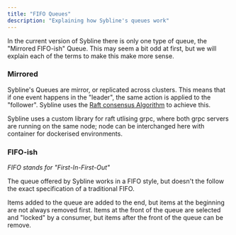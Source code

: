 ```yaml
---
title: "FIFO Queues"
description: "Explaining how Sybline's queues work"
---
```


In the current version of Sybline there is only one type of queue, the "Mirrored FIFO-ish" Queue. This may seem a bit odd at first, but we will explain each of the terms to make this make more sense.

### Mirrored

Sybline's Queues are mirror, or replicated across clusters. This means that if one event happens in the "leader", the same action is applied to the "follower". Sybline uses the [Raft consensus Algorithm](https://raft.github.io/) to achieve this.

Sybline uses a custom library for raft utlising grpc, where both grpc servers are running on the same node; node can be interchanged here with container for dockerised environments.

### FIFO-ish

_FIFO_ _stands_ _for_ _"First-In-First-Out"_

The queue offered by Sybline works in a FIFO style, but doesn't the follow the exact specification of a traditional FIFO. 

Items added to the queue are added to the end, but items at the beginning are not always removed first. Items at the front of the queue are selected and "locked" by a consumer, but items after the front of the queue can be remove. 
